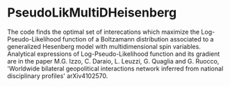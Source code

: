 # PseudoLikMultiDHeisenberg
The code finds the optimal set of interecations which maximize the Log-Pseudo-Likelihood function of a Boltzamann distribution associated to a generalized Hesenberg model with multidimensional spin variables. Analytical expressions of Log-Pseudo-Likelihood function and its gradient are in the paper M.G. Izzo, C. Daraio, L. Leuzzi, G. Quaglia and G. Ruocco, 'Worldwide bilateral geopolitical interactions network inferred from national disciplinary profiles' arXiv4102570.
